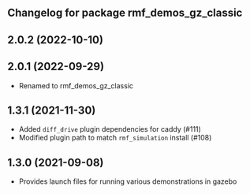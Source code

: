 ## Changelog for package rmf_demos_gz_classic

2.0.2 (2022-10-10)
------------------

2.0.1 (2022-09-29)
------------------
* Renamed to rmf_demos_gz_classic

1.3.1 (2021-11-30)
------------------
* Added `diff_drive` plugin dependencies for caddy (#111)
* Modified plugin path to match `rmf_simulation` install (#108)

1.3.0 (2021-09-08)
------------------
* Provides launch files for running various demonstrations in gazebo
